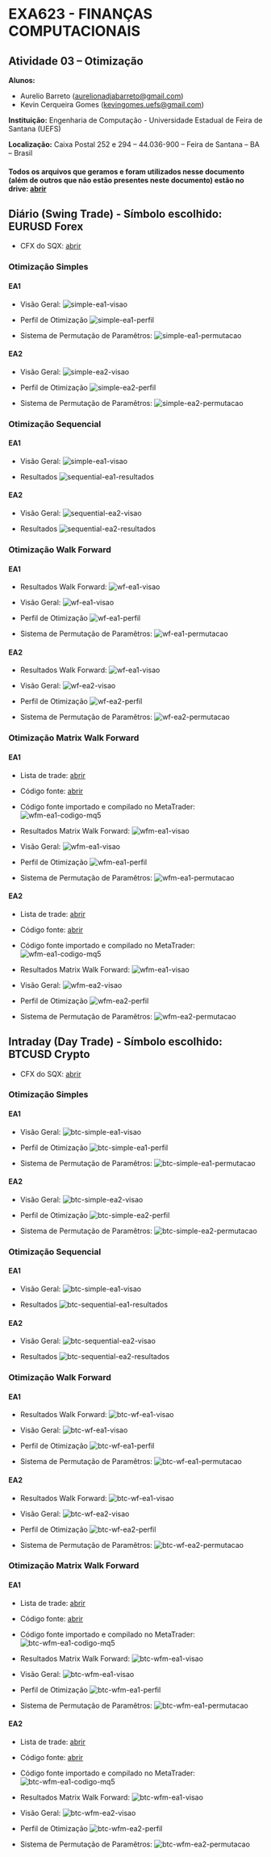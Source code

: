 # EXA623 - FINANÇAS COMPUTACIONAIS
## Atividade 03 – Otimização

**Alunos:**
- Aurelio Barreto (aurelionadjabarreto@gmail.com)
- Kevin Cerqueira Gomes (kevingomes.uefs@gmail.com)

**Instituição:** Engenharia de Computação - Universidade Estadual de Feira de Santana (UEFS)

**Localização:** Caixa Postal 252 e 294 – 44.036-900 – Feira de Santana – BA – Brasil

#### Todos os arquivos que geramos e foram utilizados nesse documento (além de outros que não estão presentes neste documento) estão no drive: [abrir](https://drive.google.com/drive/folders/1AonerXn1zxsCgVBa-v0h_aoDc_F9dzym?usp=drive_link)

## Diário (Swing Trade) - Símbolo escolhido: EURUSD Forex

- CFX do SQX: [abrir](https://drive.google.com/file/d/1HN0iN5beHbDQftcSZYP4UGDAot4U5CVF/view?usp=drive_link)

### Otimização Simples

#### EA1

- Visão Geral:
![simple-ea1-visao](forex/eurusd-sqx-ea1-simple-visao.png)

- Perfil de Otimização
![simple-ea1-perfil](forex/eurusd-sqx-ea1-simple-perfil.png)

- Sistema de Permutação de Paramêtros:
![simple-ea1-permutacao](forex/eurusd-sqx-ea1-simple-permutacao.png)

#### EA2

- Visão Geral:
![simple-ea2-visao](forex/eurusd-sqx-ea2-simple-visao.png)

- Perfil de Otimização
![simple-ea2-perfil](forex/eurusd-sqx-ea2-simple-perfil.png)

- Sistema de Permutação de Paramêtros:
![simple-ea2-permutacao](forex/eurusd-sqx-ea2-simple-permutacao.png)

### Otimização Sequencial

#### EA1

- Visão Geral:
![simple-ea1-visao](forex/eurusd-sqx-ea1-sequential-visao.png)

- Resultados
![sequential-ea1-resultados](forex/eurusd-sqx-ea1-sequential-resultados.png)

#### EA2

- Visão Geral:
![sequential-ea2-visao](forex/eurusd-sqx-ea2-sequential-visao.png)

- Resultados
![sequential-ea2-resultados](forex/eurusd-sqx-ea2-sequential-resultados.png)

### Otimização Walk Forward

#### EA1

- Resultados Walk Forward:
![wf-ea1-visao](forex/eurusd-sqx-ea1-wf-resultados.png)

- Visão Geral:
![wf-ea1-visao](forex/eurusd-sqx-ea1-wf-visao.png)

- Perfil de Otimização
![wf-ea1-perfil](forex/eurusd-sqx-ea1-wf-perfil.png)

- Sistema de Permutação de Paramêtros:
![wf-ea1-permutacao](forex/eurusd-sqx-ea1-wf-permutacao.png)

#### EA2

- Resultados Walk Forward:
![wf-ea1-visao](forex/eurusd-sqx-ea2-wf-resultados.png)

- Visão Geral:
![wf-ea2-visao](forex/eurusd-sqx-ea2-wf-visao.png)

- Perfil de Otimização
![wf-ea2-perfil](forex/eurusd-sqx-ea2-wf-perfil.png)

- Sistema de Permutação de Paramêtros:
![wf-ea2-permutacao](forex/eurusd-sqx-ea2-wf-permutacao.png)

### Otimização Matrix Walk Forward

#### EA1

- Lista de trade: [abrir](https://docs.google.com/spreadsheets/d/19hNEeRvqq9EcPxr1T4recWoOb-LVT-WI/edit?usp=drive_link&ouid=104297309265572510054&rtpof=true&sd=true)
- Código fonte: [abrir](https://drive.google.com/file/d/121UydTA5DMcPvVKSIsgMG4y6AfBnT5Gx/view?usp=drive_link)
- Código fonte importado e compilado no MetaTrader:
![wfm-ea1-codigo-mq5](forex/eurusd-mq5-ea1-wfm-codigo.png)

- Resultados Matrix Walk Forward:
![wfm-ea1-visao](forex/eurusd-sqx-ea1-wfm-resultados.png)

- Visão Geral:
![wfm-ea1-visao](forex/eurusd-sqx-ea1-wfm-visao.png)

- Perfil de Otimização
![wfm-ea1-perfil](forex/eurusd-sqx-ea1-wfm-perfil.png)

- Sistema de Permutação de Paramêtros:
![wfm-ea1-permutacao](forex/eurusd-sqx-ea1-wfm-permutacao.png)

#### EA2

- Lista de trade: [abrir](https://docs.google.com/spreadsheets/d/1gfE47USzU9IDspIAaOt9M_P_m1AKGSH9/edit?usp=drive_link&ouid=104297309265572510054&rtpof=true&sd=true)
- Código fonte: [abrir](https://drive.google.com/file/d/1IITt74WxwgDDszoquVpZbFX4DWDSXkex/view?usp=drive_link)
- Código fonte importado e compilado no MetaTrader:
![wfm-ea1-codigo-mq5](forex/eurusd-mq5-ea2-wfm-codigo.png)

- Resultados Matrix Walk Forward:
![wfm-ea1-visao](forex/eurusd-sqx-ea2-wfm-resultados.png)

- Visão Geral:
![wfm-ea2-visao](forex/eurusd-sqx-ea2-wfm-visao.png)

- Perfil de Otimização
![wfm-ea2-perfil](forex/eurusd-sqx-ea2-wfm-perfil.png)

- Sistema de Permutação de Paramêtros:
![wfm-ea2-permutacao](forex/eurusd-sqx-ea2-wfm-permutacao.png)

## Intraday (Day Trade) - Símbolo escolhido: BTCUSD Crypto

- CFX do SQX: [abrir](https://drive.google.com/file/d/1w7-o7AMkEFoJWCNrvQhf8oDElq-Sf9if/view?usp=drive_link)

### Otimização Simples

#### EA1

- Visão Geral:
![btc-simple-ea1-visao](crypto/btcusd-sqx-ea1-simple-visao.png)

- Perfil de Otimização
![btc-simple-ea1-perfil](crypto/btcusd-sqx-ea1-simple-perfil.png)

- Sistema de Permutação de Paramêtros:
![btc-simple-ea1-permutacao](crypto/btcusd-sqx-ea1-simple-permutacao.png)

#### EA2

- Visão Geral:
![btc-simple-ea2-visao](crypto/btcusd-sqx-ea2-simple-visao.png)

- Perfil de Otimização
![btc-simple-ea2-perfil](crypto/btcusd-sqx-ea2-simple-perfil.png)

- Sistema de Permutação de Paramêtros:
![btc-simple-ea2-permutacao](crypto/btcusd-sqx-ea2-simple-permutacao.png)

### Otimização Sequencial

#### EA1

- Visão Geral:
![btc-simple-ea1-visao](crypto/btcusd-sqx-ea1-sequential-visao.png)

- Resultados
![btc-sequential-ea1-resultados](crypto/btcusd-sqx-ea1-sequential-resultados.png)

#### EA2

- Visão Geral:
![btc-sequential-ea2-visao](crypto/btcusd-sqx-ea2-sequential-visao.png)

- Resultados
![btc-sequential-ea2-resultados](crypto/btcusd-sqx-ea2-sequential-resultados.png)

### Otimização Walk Forward

#### EA1

- Resultados Walk Forward:
![btc-wf-ea1-visao](crypto/btcusd-sqx-ea1-wf-resultados.png)

- Visão Geral:
![btc-wf-ea1-visao](crypto/btcusd-sqx-ea1-wf-visao.png)

- Perfil de Otimização
![btc-wf-ea1-perfil](crypto/btcusd-sqx-ea1-wf-perfil.png)

- Sistema de Permutação de Paramêtros:
![btc-wf-ea1-permutacao](crypto/btcusd-sqx-ea1-wf-permutacao.png)

#### EA2

- Resultados Walk Forward:
![btc-wf-ea1-visao](crypto/btcusd-sqx-ea2-wf-resultados.png)

- Visão Geral:
![btc-wf-ea2-visao](crypto/btcusd-sqx-ea2-wf-visao.png)

- Perfil de Otimização
![btc-wf-ea2-perfil](crypto/btcusd-sqx-ea2-wf-perfil.png)

- Sistema de Permutação de Paramêtros:
![btc-wf-ea2-permutacao](crypto/btcusd-sqx-ea2-wf-permutacao.png)

### Otimização Matrix Walk Forward

#### EA1

- Lista de trade: [abrir](https://docs.google.com/spreadsheets/d/1xNMx5LyrAIPgL79ARf4JZHgXoZi5b2xZ/edit?usp=drive_link&ouid=104297309265572510054&rtpof=true&sd=true)
- Código fonte: [abrir](https://drive.google.com/file/d/134hDbOck6LjZ-bSCCyeOfD0FLtQ4uOyY/view?usp=drive_link)
- Código fonte importado e compilado no MetaTrader:
![btc-wfm-ea1-codigo-mq5](crypto/btcusd-mq5-ea1-wfm-codigo.png)

- Resultados Matrix Walk Forward:
![btc-wfm-ea1-visao](crypto/btcusd-sqx-ea1-wfm-resultados.png)

- Visão Geral:
![btc-wfm-ea1-visao](crypto/btcusd-sqx-ea1-wfm-visao.png)

- Perfil de Otimização
![btc-wfm-ea1-perfil](crypto/btcusd-sqx-ea1-wfm-perfil.png)

- Sistema de Permutação de Paramêtros:
![btc-wfm-ea1-permutacao](crypto/btcusd-sqx-ea1-wfm-permutacao.png)

#### EA2

- Lista de trade: [abrir](https://docs.google.com/spreadsheets/d/1hrOE30AHBI0D0GO13BBYPyE1fKc4sl9B/edit?usp=drive_link&ouid=104297309265572510054&rtpof=true&sd=true)
- Código fonte: [abrir](https://drive.google.com/file/d/1auSHB339wHX7adW19M-mderWU0LaEPzD/view?usp=drive_link)
- Código fonte importado e compilado no MetaTrader:
![btc-wfm-ea1-codigo-mq5](crypto/btcusd-mq5-ea2-wfm-codigo.png)

- Resultados Matrix Walk Forward:
![btc-wfm-ea1-visao](crypto/btcusd-sqx-ea2-wfm-resultados.png)

- Visão Geral:
![btc-wfm-ea2-visao](crypto/btcusd-sqx-ea2-wfm-visao.png)

- Perfil de Otimização
![btc-wfm-ea2-perfil](crypto/btcusd-sqx-ea2-wfm-perfil.png)

- Sistema de Permutação de Paramêtros:
![btc-wfm-ea2-permutacao](crypto/btcusd-sqx-ea2-wfm-permutacao.png)